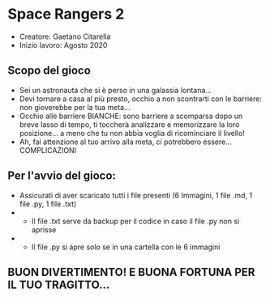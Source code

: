 # Space Rangers 2
- Creatore: Gaetano Citarella
- Inizio lavoro: Agosto 2020
## Scopo del gioco
- Sei un astronauta che si è perso in una galassia lontana... 
- Devi tornare a casa al più presto, occhio a non scontrarti con le  barriere: non gioverebbe per la tua meta...
- Occhio alle barriere BIANCHE: sono barriere a scomparsa dopo un breve lasso di tempo, ti toccherà analizzare e memorizzare la loro posizione... a meno che tu non abbia voglia di ricominciare il livello!
- Ah, fai attenzione al tuo arrivo alla meta, ci potrebbero essere...
COMPLICAZIONI
## Per l'avvio del gioco:
- Assicurati di aver scaricato tutti i file presenti (6 Immagini, 1 file .md, 1 file .py, 1 file .txt)
- - Il file .txt serve da backup per il codice in caso il file .py non si aprisse
- - Il file .py si apre solo se in una cartella con le 6 immagini
## BUON DIVERTIMENTO! E BUONA FORTUNA PER IL TUO TRAGITTO...
